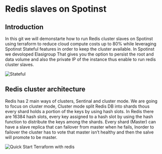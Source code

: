# Redis slaves on Spotinst

## Introduction

In this git we will demonstarte how to run Redis cluster slaves on Spotinst using terraform to reduce cloud compute costs up to 80% while leveraging Spotinst Stateful features in order to keep the cluster available.
In Spotinst we devoloped Elasigroup That gives you the option to persist the root and data volume and also the private IP of the instance thus enable to run redis cluster slaves.

![Stateful](https://git-quick-start.s3-us-west-2.amazonaws.com/Stateful-Redis.png)

## Redis cluster architecture

Redis has 2 main ways of clusters, Sentinal and cluster mode.
We are going to focus on cluster mode, Cluster mode split Redis DB into shards thous every shard holds a portion of the keys by using hash slots.
In Redis there are 16384 hash slots, every key assigned to a hash slot by using the hash function to distribute the keys among the shards.
Every shard (Master) can have a slave replica that can failover from master when he fails, Inorder to failover the cluster has to vote that master isn’t healthy and then the salve will promote to be master.

![Quick Start Terraform with redis](https://git-quick-start.s3-us-west-2.amazonaws.com/Redis.png)

